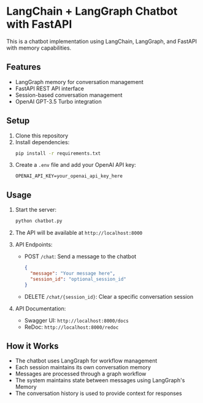 # LangChain + LangGraph Chatbot with FastAPI

This is a chatbot implementation using LangChain, LangGraph, and FastAPI with memory capabilities.

## Features

- LangGraph memory for conversation management
- FastAPI REST API interface
- Session-based conversation management
- OpenAI GPT-3.5 Turbo integration

## Setup

1. Clone this repository
2. Install dependencies:
   ```bash
   pip install -r requirements.txt
   ```
3. Create a `.env` file and add your OpenAI API key:
   ```
   OPENAI_API_KEY=your_openai_api_key_here
   ```

## Usage

1. Start the server:
   ```bash
   python chatbot.py
   ```

2. The API will be available at `http://localhost:8000`

3. API Endpoints:
   - POST `/chat`: Send a message to the chatbot
     ```json
     {
       "message": "Your message here",
       "session_id": "optional_session_id"
     }
     ```
   - DELETE `/chat/{session_id}`: Clear a specific conversation session

4. API Documentation:
   - Swagger UI: `http://localhost:8000/docs`
   - ReDoc: `http://localhost:8000/redoc`

## How it Works

- The chatbot uses LangGraph for workflow management
- Each session maintains its own conversation memory
- Messages are processed through a graph workflow
- The system maintains state between messages using LangGraph's Memory
- The conversation history is used to provide context for responses 